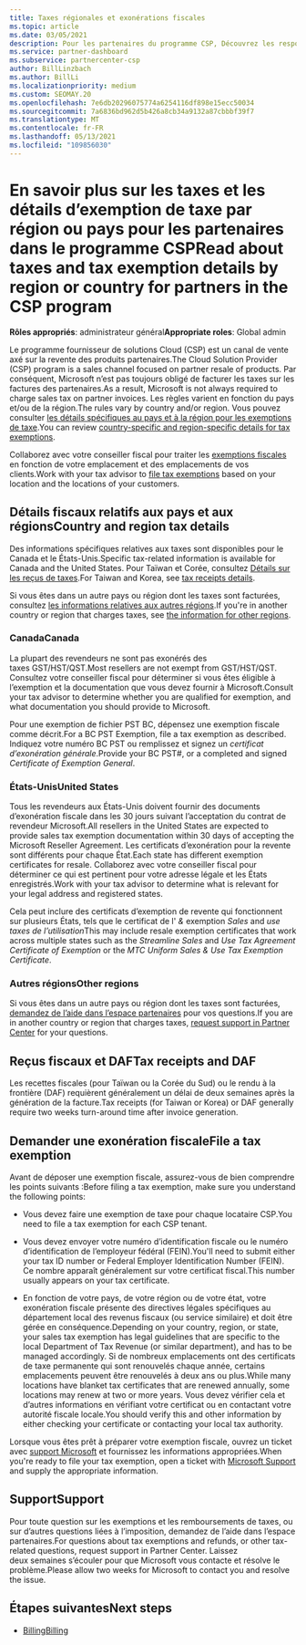 ```yaml
---
title: Taxes régionales et exonérations fiscales
ms.topic: article
ms.date: 03/05/2021
description: Pour les partenaires du programme CSP, Découvrez les responsabilités fiscales par région, comment envoyer des exemptions de taxe pour les ventes de fournisseurs de solutions et comment obtenir un support technique pour les questions fiscales.
ms.service: partner-dashboard
ms.subservice: partnercenter-csp
author: BillLinzbach
ms.author: BillLi
ms.localizationpriority: medium
ms.custom: SEOMAY.20
ms.openlocfilehash: 7e6db20296075774a6254116df898e15ecc50034
ms.sourcegitcommit: 7a6836bd962d5b426a8cb34a9132a87cbbbf39f7
ms.translationtype: MT
ms.contentlocale: fr-FR
ms.lasthandoff: 05/13/2021
ms.locfileid: "109856030"
---
```

# <a name="read-about-taxes-and-tax-exemption-details-by-region-or-country-for-partners-in-the-csp-program"></a><span data-ttu-id="16435-103">En savoir plus sur les taxes et les détails d’exemption de taxe par région ou pays pour les partenaires dans le programme CSP</span><span class="sxs-lookup"><span data-stu-id="16435-103">Read about taxes and tax exemption details by region or country for partners in the CSP program</span></span>

<span data-ttu-id="16435-104">**Rôles appropriés**: administrateur général</span><span class="sxs-lookup"><span data-stu-id="16435-104">**Appropriate roles**: Global admin</span></span>

<span data-ttu-id="16435-105">Le programme fournisseur de solutions Cloud (CSP) est un canal de vente axé sur la revente des produits partenaires.</span><span class="sxs-lookup"><span data-stu-id="16435-105">The Cloud Solution Provider (CSP) program is a sales channel focused on partner resale of products.</span></span> <span data-ttu-id="16435-106">Par conséquent, Microsoft n’est pas toujours obligé de facturer les taxes sur les factures des partenaires.</span><span class="sxs-lookup"><span data-stu-id="16435-106">As a result, Microsoft is not always required to charge sales tax on partner invoices.</span></span> <span data-ttu-id="16435-107">Les règles varient en fonction du pays et/ou de la région.</span><span class="sxs-lookup"><span data-stu-id="16435-107">The rules vary by country and/or region.</span></span> <span data-ttu-id="16435-108">Vous pouvez consulter [les détails spécifiques au pays et à la région pour les exemptions de taxe](#country-and-region-tax-details).</span><span class="sxs-lookup"><span data-stu-id="16435-108">You can review [country-specific and region-specific details for tax exemptions](#country-and-region-tax-details).</span></span>

<span data-ttu-id="16435-109">Collaborez avec votre conseiller fiscal pour traiter les [exemptions fiscales](#file-a-tax-exemption) en fonction de votre emplacement et des emplacements de vos clients.</span><span class="sxs-lookup"><span data-stu-id="16435-109">Work with your tax advisor to [file tax exemptions](#file-a-tax-exemption) based on your location and the locations of your customers.</span></span>

## <a name="country-and-region-tax-details"></a><span data-ttu-id="16435-110">Détails fiscaux relatifs aux pays et aux régions</span><span class="sxs-lookup"><span data-stu-id="16435-110">Country and region tax details</span></span>

<span data-ttu-id="16435-111">Des informations spécifiques relatives aux taxes sont disponibles pour le Canada et le États-Unis.</span><span class="sxs-lookup"><span data-stu-id="16435-111">Specific tax-related information is available for Canada and the United States.</span></span> <span data-ttu-id="16435-112">Pour Taïwan et Corée, consultez [Détails sur les reçus de taxes](#tax-receipts-and-daf).</span><span class="sxs-lookup"><span data-stu-id="16435-112">For Taiwan and Korea, see [tax receipts details](#tax-receipts-and-daf).</span></span>

<span data-ttu-id="16435-113">Si vous êtes dans un autre pays ou région dont les taxes sont facturées, consultez [les informations relatives aux autres régions](#other-regions).</span><span class="sxs-lookup"><span data-stu-id="16435-113">If you're in another country or region that charges taxes, see [the information for other regions](#other-regions).</span></span>


### <a name="canada"></a><span data-ttu-id="16435-114">Canada</span><span class="sxs-lookup"><span data-stu-id="16435-114">Canada</span></span>

<span data-ttu-id="16435-115">La plupart des revendeurs ne sont pas exonérés des taxes&nbsp;GST/HST/QST.</span><span class="sxs-lookup"><span data-stu-id="16435-115">Most resellers are not exempt from GST/HST/QST.</span></span> <span data-ttu-id="16435-116">Consultez votre conseiller fiscal pour déterminer si vous êtes éligible à l’exemption et la documentation que vous devez fournir à Microsoft.</span><span class="sxs-lookup"><span data-stu-id="16435-116">Consult your tax advisor to determine whether you are qualified for exemption, and what documentation you should provide to Microsoft.</span></span>

<span data-ttu-id="16435-117">Pour une exemption de fichier PST BC, dépensez une exemption fiscale comme décrit.</span><span class="sxs-lookup"><span data-stu-id="16435-117">For a BC PST Exemption, file a tax exemption as described.</span></span> <span data-ttu-id="16435-118">Indiquez votre numéro BC&nbsp;PST ou remplissez et signez un *certificat d’exonération générale*.</span><span class="sxs-lookup"><span data-stu-id="16435-118">Provide your BC PST#, or a completed and signed *Certificate of Exemption General*.</span></span>

### <a name="united-states"></a><span data-ttu-id="16435-119">États-Unis</span><span class="sxs-lookup"><span data-stu-id="16435-119">United States</span></span>

<span data-ttu-id="16435-120">Tous les revendeurs aux États-Unis doivent fournir des documents d’exonération fiscale dans les 30&nbsp;jours suivant l’acceptation du contrat de revendeur Microsoft.</span><span class="sxs-lookup"><span data-stu-id="16435-120">All resellers in the United States are expected to provide sales tax exemption documentation within 30 days of accepting the Microsoft Reseller Agreement.</span></span> <span data-ttu-id="16435-121">Les certificats d’exonération pour la revente sont différents pour chaque État.</span><span class="sxs-lookup"><span data-stu-id="16435-121">Each state has different exemption certificates for resale.</span></span> <span data-ttu-id="16435-122">Collaborez avec votre conseiller fiscal pour déterminer ce qui est pertinent pour votre adresse légale et les États enregistrés.</span><span class="sxs-lookup"><span data-stu-id="16435-122">Work with your tax advisor to determine what is relevant for your legal address and registered states.</span></span>

<span data-ttu-id="16435-123">Cela peut inclure des certificats d’exemption de revente qui fonctionnent sur plusieurs États, tels que le certificat de l' *&* exemption *Sales* and *use taxes de l’utilisation*</span><span class="sxs-lookup"><span data-stu-id="16435-123">This may include resale exemption certificates that work across multiple states such as the *Streamline Sales* and *Use Tax Agreement Certificate of Exemption* or the *MTC Uniform Sales & Use Tax Exemption Certificate*.</span></span>

### <a name="other-regions"></a><span data-ttu-id="16435-124">Autres régions</span><span class="sxs-lookup"><span data-stu-id="16435-124">Other regions</span></span>

<span data-ttu-id="16435-125">Si vous êtes dans un autre pays ou région dont les taxes sont facturées, [demandez de l’aide dans l’espace partenaires](#support) pour vos questions.</span><span class="sxs-lookup"><span data-stu-id="16435-125">If you are in another country or region that charges taxes, [request support in Partner Center](#support) for your questions.</span></span>

## <a name="tax-receipts-and-daf"></a><span data-ttu-id="16435-126">Reçus fiscaux et DAF</span><span class="sxs-lookup"><span data-stu-id="16435-126">Tax receipts and DAF</span></span>

<span data-ttu-id="16435-127">Les recettes fiscales (pour Taïwan ou la Corée du Sud) ou le rendu à la frontière (DAF) requièrent généralement un délai de deux&nbsp;semaines après la génération de la facture.</span><span class="sxs-lookup"><span data-stu-id="16435-127">Tax receipts (for Taiwan or Korea) or DAF generally require two weeks turn-around time after invoice generation.</span></span>

## <a name="file-a-tax-exemption"></a><span data-ttu-id="16435-128">Demander une exonération fiscale</span><span class="sxs-lookup"><span data-stu-id="16435-128">File a tax exemption</span></span>

<span data-ttu-id="16435-129">Avant de déposer une exemption fiscale, assurez-vous de bien comprendre les points suivants :</span><span class="sxs-lookup"><span data-stu-id="16435-129">Before filing a tax exemption, make sure you understand the following points:</span></span>

- <span data-ttu-id="16435-130">Vous devez faire une exemption de taxe pour chaque locataire CSP.</span><span class="sxs-lookup"><span data-stu-id="16435-130">You need to file a tax exemption for each CSP tenant.</span></span>

- <span data-ttu-id="16435-131">Vous devez envoyer votre numéro d’identification fiscale ou le numéro d’identification de l’employeur fédéral (FEIN).</span><span class="sxs-lookup"><span data-stu-id="16435-131">You'll need to submit either your tax ID number or Federal Employer Identification Number (FEIN).</span></span> <span data-ttu-id="16435-132">Ce nombre apparaît généralement sur votre certificat fiscal.</span><span class="sxs-lookup"><span data-stu-id="16435-132">This number usually appears on your tax certificate.</span></span>

- <span data-ttu-id="16435-133">En fonction de votre pays, de votre région ou de votre état, votre exonération fiscale présente des directives légales spécifiques au département local des revenus fiscaux (ou service similaire) et doit être gérée en conséquence.</span><span class="sxs-lookup"><span data-stu-id="16435-133">Depending on your country, region, or state, your sales tax exemption has legal guidelines that are specific to the local Department of Tax Revenue (or similar department), and has to be managed accordingly.</span></span> <span data-ttu-id="16435-134">Si de nombreux emplacements ont des certificats de taxe permanente qui sont renouvelés chaque année, certains emplacements peuvent être renouvelés à deux ans ou plus.</span><span class="sxs-lookup"><span data-stu-id="16435-134">While many locations have blanket tax certificates that are renewed annually, some locations may renew at two or more years.</span></span> <span data-ttu-id="16435-135">Vous devez vérifier cela et d’autres informations en vérifiant votre certificat ou en contactant votre autorité fiscale locale.</span><span class="sxs-lookup"><span data-stu-id="16435-135">You should verify this and other information by either checking your certificate or contacting your local tax authority.</span></span>

<span data-ttu-id="16435-136">Lorsque vous êtes prêt à préparer votre exemption fiscale, ouvrez un ticket avec [support Microsoft](https://partner.microsoft.com/dashboard/support/csp/servicerequests/create?stage=2&topicid=92930319-ced6-c18b-d7a6-d62b22d60aa5) et fournissez les informations appropriées.</span><span class="sxs-lookup"><span data-stu-id="16435-136">When you're ready to file your tax exemption, open a ticket with [Microsoft Support](https://partner.microsoft.com/dashboard/support/csp/servicerequests/create?stage=2&topicid=92930319-ced6-c18b-d7a6-d62b22d60aa5) and supply the appropriate information.</span></span>

## <a name="support"></a><span data-ttu-id="16435-137">Support</span><span class="sxs-lookup"><span data-stu-id="16435-137">Support</span></span>

<span data-ttu-id="16435-138">Pour toute question sur les exemptions et les remboursements de taxes, ou sur d’autres questions liées à l’imposition, demandez de l’aide dans l’espace partenaires.</span><span class="sxs-lookup"><span data-stu-id="16435-138">For questions about tax exemptions and refunds, or other tax-related questions, request support in Partner Center.</span></span> <span data-ttu-id="16435-139">Laissez deux&nbsp;semaines s’écouler pour que Microsoft vous contacte et résolve le problème.</span><span class="sxs-lookup"><span data-stu-id="16435-139">Please allow two weeks for Microsoft to contact you and resolve the issue.</span></span>

## <a name="next-steps"></a><span data-ttu-id="16435-140">Étapes suivantes</span><span class="sxs-lookup"><span data-stu-id="16435-140">Next steps</span></span>

- [<span data-ttu-id="16435-141">Billing</span><span class="sxs-lookup"><span data-stu-id="16435-141">Billing</span></span>](billing.md)

